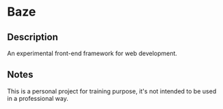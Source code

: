 # Baze

## Description

An experimental front-end framework for web development.

## Notes

This is a personal project for training purpose, it's not intended to be used in a professional way.
